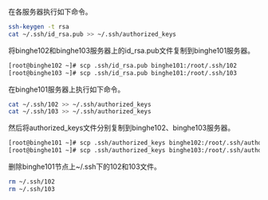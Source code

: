 在各服务器执行如下命令。

```bash
ssh-keygen -t rsa
cat ~/.ssh/id_rsa.pub >> ~/.ssh/authorized_keys 
```

将binghe102和binghe103服务器上的id_rsa.pub文件复制到binghe101服务器。

```bash
[root@binghe102 ~]# scp .ssh/id_rsa.pub binghe101:/root/.ssh/102
[root@binghe103 ~]# scp .ssh/id_rsa.pub binghe101:/root/.ssh/103
```

在binghe101服务器上执行如下命令。

```bash
cat ~/.ssh/102 >> ~/.ssh/authorized_keys
cat ~/.ssh/103 >> ~/.ssh/authorized_keys
```

然后将authorized_keys文件分别复制到binghe102、binghe103服务器。

```bash
[root@binghe101 ~]# scp .ssh/authorized_keys binghe102:/root/.ssh/authorized_keys
[root@binghe101 ~]# scp .ssh/authorized_keys binghe103:/root/.ssh/authorized_keys
```

删除binghe101节点上~/.ssh下的102和103文件。

```bash
rm ~/.ssh/102
rm ~/.ssh/103
```